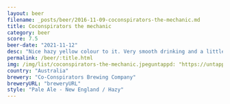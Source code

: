 ```yaml
---
layout: beer
filename: _posts/beer/2016-11-09-coconspirators-the-mechanic.md
title: Coconspirators the mechanic
category: beer
score: 7.5
beer-date: "2021-11-12"
desc: "Nice hazy yellow colour to it. Very smooth drinking and a little creamy"
permalink: /beer/:title.html
img: /img/list/coconspirators-the-mechanic.jpeguntappd: "https://untappd.com/b/co-conspirators-brewing-company-the-mechanic/4222107"
country: "Australia"
brewery: "Co-Conspirators Brewing Company"
breweryURL: "breweryURL"
style: "Pale Ale - New England / Hazy"
---
```

